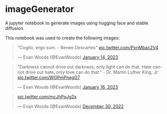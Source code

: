 # imageGenerator
A jupyter notebook to generate images using hugging face and stable diffusion.

This notebook was used to create the following images:

<blockquote class="twitter-tweet"><p lang="es" dir="ltr">&quot;Cogito, ergo sum. - Renee Descartes&quot; <a href="https://t.co/PxnMbac2V4">pic.twitter.com/PxnMbac2V4</a></p>&mdash; Evan Woods (@EvanWoods) <a href="https://twitter.com/EvanWoods/status/1614216998333911040?ref_src=twsrc%5Etfw">January 14, 2023</a></blockquote>

<blockquote class="twitter-tweet"><p lang="en" dir="ltr">&quot;Darkness cannot drive out darkness, only light can do that. Hate cannot drive out hate, only love can do that.&quot; - Dr. Martin Luther King, Jr. <a href="https://t.co/WGPmPnegG7">pic.twitter.com/WGPmPnegG7</a></p>&mdash; Evan Woods (@EvanWoods) <a href="https://twitter.com/EvanWoods/status/1614931173066653697?ref_src=twsrc%5Etfw">January 16, 2023</a></blockquote> 

<blockquote class="twitter-tweet"><p lang="zxx" dir="ltr"><a href="https://t.co/mcJhPqJg2x">pic.twitter.com/mcJhPqJg2x</a></p>&mdash; Evan Woods (@EvanWoods) <a href="https://twitter.com/EvanWoods/status/1608844445902073858?ref_src=twsrc%5Etfw">December 30, 2022</a></blockquote> 
